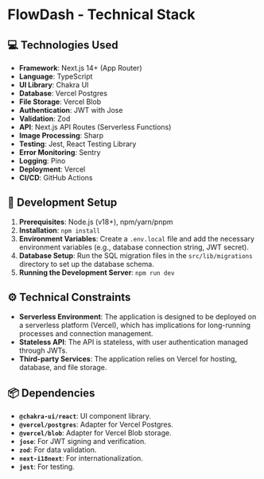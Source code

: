 # FlowDash - Technical Stack

## 💻 **Technologies Used**
- **Framework**: Next.js 14+ (App Router)
- **Language**: TypeScript
- **UI Library**: Chakra UI
- **Database**: Vercel Postgres
- **File Storage**: Vercel Blob
- **Authentication**: JWT with Jose
- **Validation**: Zod
- **API**: Next.js API Routes (Serverless Functions)
- **Image Processing**: Sharp
- **Testing**: Jest, React Testing Library
- **Error Monitoring**: Sentry
- **Logging**: Pino
- **Deployment**: Vercel
- **CI/CD**: GitHub Actions

## 🚀 **Development Setup**
1. **Prerequisites**: Node.js (v18+), npm/yarn/pnpm
2. **Installation**: `npm install`
3. **Environment Variables**: Create a `.env.local` file and add the necessary environment variables (e.g., database connection string, JWT secret).
4. **Database Setup**: Run the SQL migration files in the `src/lib/migrations` directory to set up the database schema.
5. **Running the Development Server**: `npm run dev`

## ⚙️ **Technical Constraints**
- **Serverless Environment**: The application is designed to be deployed on a serverless platform (Vercel), which has implications for long-running processes and connection management.
- **Stateless API**: The API is stateless, with user authentication managed through JWTs.
- **Third-party Services**: The application relies on Vercel for hosting, database, and file storage.

## 📦 **Dependencies**
- **`@chakra-ui/react`**: UI component library.
- **`@vercel/postgres`**: Adapter for Vercel Postgres.
- **`@vercel/blob`**: Adapter for Vercel Blob storage.
- **`jose`**: For JWT signing and verification.
- **`zod`**: For data validation.
- **`next-i18next`**: For internationalization.
- **`jest`**: For testing.